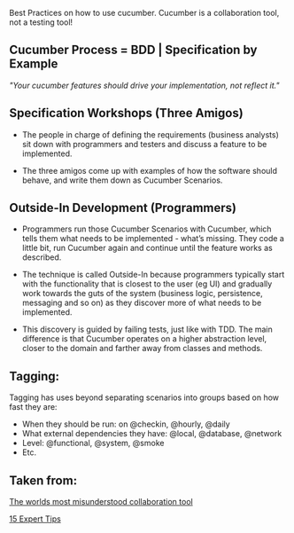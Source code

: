 Best Practices on how to use cucumber. Cucumber is a collaboration tool, not a testing tool!

## Cucumber Process = BDD | Specification by Example

*"Your cucumber features should drive your implementation, not reflect it."*

## Specification Workshops (Three Amigos)
* The people in charge of defining the requirements (business analysts) sit down with programmers and testers and discuss a feature to be implemented. 

* The three amigos come up with examples of how the software should behave, and write them down as Cucumber Scenarios.

## Outside-In Development (Programmers)
* Programmers run those Cucumber Scenarios with Cucumber, which tells them what needs to be implemented - what’s missing. They code a little bit, run Cucumber again and continue until the feature works as described.

* The technique is called Outside-In because programmers typically start with the functionality that is closest to the user (eg UI) and gradually work towards the guts of the system (business logic, persistence, messaging and so on) as they discover more of what needs to be implemented.

* This discovery is guided by failing tests, just like with TDD. The main difference is that Cucumber operates on a higher abstraction level, closer to the domain and farther away from classes and methods.

## Tagging:
Tagging has uses beyond separating scenarios into groups based on how fast they are:
* When they should be run: on @checkin, @hourly, @daily
* What external dependencies they have: @local, @database, @network
* Level: @functional, @system, @smoke
* Etc.

## Taken from:

[The worlds most misunderstood collaboration tool](https://cucumber.io/blog/2014/03/03/the-worlds-most-misunderstood-collaboration-tool)

[15 Expert Tips](https://blog.engineyard.com/2009/15-expert-tips-for-using-cucumber)
